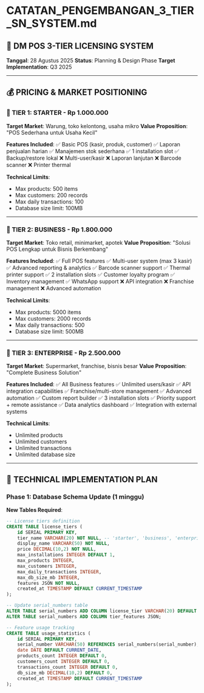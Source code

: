 # CATATAN_PENGEMBANGAN_3_TIER_SN_SYSTEM.md

## 🎯 **DM POS 3-TIER LICENSING SYSTEM**
**Tanggal**: 28 Agustus 2025
**Status**: Planning & Design Phase
**Target Implementation**: Q3 2025

---

## 💰 **PRICING & MARKET POSITIONING**

### **🥉 TIER 1: STARTER - Rp 1.000.000**
**Target Market**: Warung, toko kelontong, usaha mikro
**Value Proposition**: "POS Sederhana untuk Usaha Kecil"

**Features Included**:
✅ Basic POS (kasir, produk, customer)
✅ Laporan penjualan harian
✅ Manajemen stok sederhana
✅ 1 installation slot
✅ Backup/restore lokal
❌ Multi-user/kasir
❌ Laporan lanjutan
❌ Barcode scanner
❌ Printer thermal

**Technical Limits**:
- Max products: 500 items
- Max customers: 200 records
- Max daily transactions: 100
- Database size limit: 100MB

---

### **🥈 TIER 2: BUSINESS - Rp 1.800.000**
**Target Market**: Toko retail, minimarket, apotek
**Value Proposition**: "Solusi POS Lengkap untuk Bisnis Berkembang"

**Features Included**:
✅ Full POS features
✅ Multi-user system (max 3 kasir)
✅ Advanced reporting & analytics
✅ Barcode scanner support
✅ Thermal printer support
✅ 2 installation slots
✅ Customer loyalty program
✅ Inventory management
✅ WhatsApp support
❌ API integration
❌ Franchise management
❌ Advanced automation

**Technical Limits**:
- Max products: 5000 items
- Max customers: 2000 records
- Max daily transactions: 500
- Database size limit: 500MB

---

### **🥇 TIER 3: ENTERPRISE - Rp 2.500.000**
**Target Market**: Supermarket, franchise, bisnis besar
**Value Proposition**: "Complete Business Solution"

**Features Included**:
✅ All Business features
✅ Unlimited users/kasir
✅ API integration capabilities
✅ Franchise/multi-store management
✅ Advanced automation
✅ Custom report builder
✅ 3 installation slots
✅ Priority support + remote assistance
✅ Data analytics dashboard
✅ Integration with external systems

**Technical Limits**:
- Unlimited products
- Unlimited customers
- Unlimited transactions
- Unlimited database size

---

## 🔧 **TECHNICAL IMPLEMENTATION PLAN**

### **Phase 1: Database Schema Update (1 minggu)**

**New Tables Required**:
```sql
-- License tiers definition
CREATE TABLE license_tiers (
    id SERIAL PRIMARY KEY,
    tier_name VARCHAR(20) NOT NULL, -- 'starter', 'business', 'enterprise'
    display_name VARCHAR(50) NOT NULL,
    price DECIMAL(10,2) NOT NULL,
    max_installations INTEGER DEFAULT 1,
    max_products INTEGER,
    max_customers INTEGER,
    max_daily_transactions INTEGER,
    max_db_size_mb INTEGER,
    features JSON NOT NULL,
    created_at TIMESTAMP DEFAULT CURRENT_TIMESTAMP
);

-- Update serial_numbers table
ALTER TABLE serial_numbers ADD COLUMN license_tier VARCHAR(20) DEFAULT 'enterprise';
ALTER TABLE serial_numbers ADD COLUMN tier_features JSON;

-- Feature usage tracking
CREATE TABLE usage_statistics (
    id SERIAL PRIMARY KEY,
    serial_number VARCHAR(50) REFERENCES serial_numbers(serial_number),
    date DATE DEFAULT CURRENT_DATE,
    products_count INTEGER DEFAULT 0,
    customers_count INTEGER DEFAULT 0,
    transactions_count INTEGER DEFAULT 0,
    db_size_mb DECIMAL(10,2) DEFAULT 0,
    created_at TIMESTAMP DEFAULT CURRENT_TIMESTAMP
);